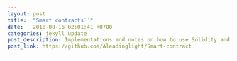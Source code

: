 ```yaml
---
layout: post
title:  "Smart contracts``"
date:   2018-08-16 02:01:41 +0700
categories: jekyll update
post_description: Implementations and notes on how to use Solidity and deploy Smart Contract.
post_link: https://github.com/Aleadinglight/Smart-contract
---
```

